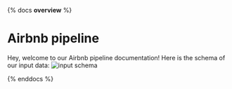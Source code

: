 {% docs __overview__ %}

# Airbnb pipeline

Hey, welcome to our Airbnb pipeline documentation!
Here is the schema of our input data:
![input schema](assets/input_schema.png)

{% enddocs %}